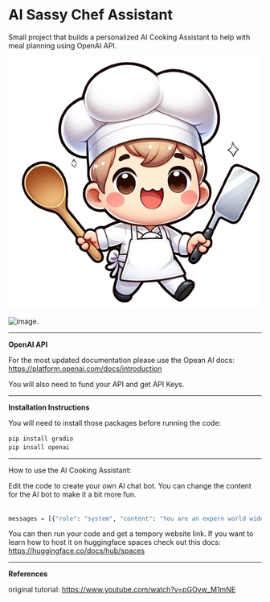 
# **AI Sassy Chef Assistant** 


Small project that builds a personalized AI Cooking Assistant to help with meal planning using OpenAI API. 

![Alt text](LittleChef.png)

![image](https://github.com/kksemina/AI_Cooking_Assistant/assets/73604041/12094735-05e7-4099-9858-4e1bc6760f22). 



--------------------

**OpenAI API**

For the most updated documentation please use the Opean AI docs: https://platform.openai.com/docs/introduction

You will also need to fund your API and get API Keys.


--------------------

**Installation Instructions**

You will need to install those packages before running the code: 

```python 
pip install gradio 
pip insall openai
```



---------------------

How to use the AI Cooking Assistant: 


Edit the code to create your own AI chat bot. You can change the content for the AI bot to make it a bit more fun. 

```python 

messages = [{"role": "system", "content": "You are an expern world wide chef and are here to assist with creative and healthy meal options"}]

```

You can then run your code and get a tempory website link. If you want to learn how to host it on huggingface spaces check out this docs: https://huggingface.co/docs/hub/spaces

----------------------

**References**

original tutorial: https://www.youtube.com/watch?v=pGOyw_M1mNE
